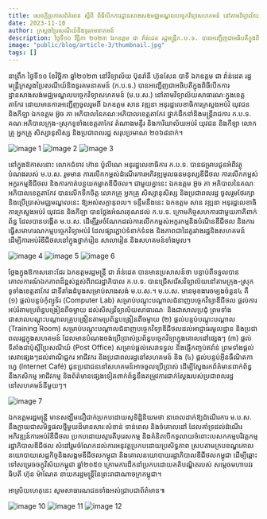 ```yaml
---
title: សេចក្តីប្រកាសព័ត៌មាន ស្តីពី ពិធីបើកការដ្ឋានសាងសង់មជ្ឈមណ្ឌលបច្ចេកវិទ្យាសហគមន៍ នៅតាមវិទ្យាល័យសាធារណៈក្នុងខេត្តតាកែវ
date: 2023-11-10
author: ក្រសួងប្រៃសណីយ៍និងទូរគមនាគមន៍
description: ថ្ងៃទី១០ វិច្ឆិកា ២០២៣ ឯកឧត្តម ជា វ៉ាន់ដេត រដ្ឋមន្ត្រីក.ប.ទ. បានអញ្ជើញជាអធិបតីក្នុងពិធីបើកការដ្ឋានសាងសង់ ម.ប.ស. នៅវិទ្យាល័យ ប៊ុនរ៉ានី ហ៊ុនសែន បាទី ខេត្តតាកែវ។ ពិធីនេះមានអ្នកចូលរួមប្រមាណ ២,០៦៨នាក់ រួមទាំងមន្ត្រីរាជការ អ្នកគ្រូ សិស្ស និងប្រជាពលរដ្ឋ។
image: "public/blog/article-3/thumbnail.jpg"
tags: []
---
```


នាព្រឹក ថ្ងៃទី១០ ខែវិច្ឆិកា ឆ្នាំ២០២៣ នៅវិទ្យាល័យ ប៊ុនរ៉ានី ហ៊ុនសែន បាទី ឯកឧត្ដម ជា វ៉ាន់ដេត រដ្ឋមន្ត្រីក្រសួងប្រៃសណីយ៍និងទូរគមនាគមន៍ (ក.ប.ទ.) បានអញ្ជើញជាអធិបតីក្នុងពិធីបើកការដ្ឋានសាងសង់មជ្ឈមណ្ឌលបច្ចេកវិទ្យាសហគមន៍ (ម.ប.ស.) នៅតាមវិទ្យាល័យសាធារណៈក្នុងខេត្តតាកែវ ដោយមានការអញ្ជើញចូលរួមពី ឯកឧត្តម សាន វឌ្ឍនា អនុរដ្ឋលេខាធិការក្រសួងអប់រំ យុវជន និងកីឡា ឯកឧត្ដម អ៊ូច ភា អភិបាលនៃគណៈអភិបាលខេត្តតាកែវ ថ្នាក់ដឹកនាំនិងមន្រ្តីរាជការ ក.ប.ទ. គណៈអភិបាលក្រុង-ស្រុកទូទាំងខេត្តតាកែវ តំណាងមន្ទីរ និងការិយាល័យអប់រំ យុវជន និងកីឡា លោកគ្រូ អ្នកគ្រូ សិស្សានុសិស្ស និងប្រជាពលរដ្ឋ សរុបប្រមាណ ២០៦៨នាក់។

![image 1](/blog/article-3/image-1.jpg)
![image 2](/blog/article-3/image-2.jpg)
![image 3](/blog/article-3/image-3.jpg)

នៅក្នុងឱកាសនោះ លោកជំទាវ ហ៊ាន ប៉ូលីណេ អនុរដ្ឋលេខាធិការ ក.ប.ទ. បានជម្រាបជូនអំពីវត្ថុបំណងរបស់ ម.ប.ស. រួមមាន ការលើកកម្ពស់ដំណើរការអភិវឌ្ឍមូលធនមនុស្សឌីជីថល ការលើកកម្ពស់អក្ខរកម្មឌីជីថល និងការកាត់បន្ថយគម្លាតឌីជីថល។ ជាមួយគ្នានេះ ឯកឧត្តម អ៊ូច ភា អភិបាលនៃគណៈអភិបាលខេត្តតាកែវ បានលើកទឹកចិត្ត លោកគ្រូ អ្នកគ្រូ សិស្សានុសិស្ស និងប្រជាពលរដ្ឋ ចូលរួមថែរក្សានិងប្រើប្រាស់មជ្ឈមណ្ឌលនេះ ឱ្យអស់សក្តានុពល។ ទន្ទឹមនឹងនេះ ឯកឧត្តម សាន វឌ្ឍនា អនុរដ្ឋលេខាធិការក្រសួងអប់រំ យុវជន និងកីឡា បានថ្លែងអំណរគុណដល់ ក.ប.ទ. ក្រោមកិច្ចសហការជាមួយភាគីពាក់ព័ន្ធ ដែលបានបង្កើត ម.ប.ស. ដើម្បីរួមចំណែកដល់ការលើកកម្ពស់អក្ខរកម្មនិងបំណិនឌីជីថល និងការធ្វើសមាហរណកម្មបច្ចេកវិទ្យាអប់រំ ដែលផ្សារភ្ជាប់ទំនាក់ទំនង និងភាពជាដៃគូរវាងរដ្ឋនិងសហគមន៍ ដើម្បីការអប់រំឌីជីថលនៅក្នុងថ្នាក់រៀន សាលារៀន និងសហគមន៍ទាំងមូល។

![image 4](/blog/article-3/image-4.jpg)
![image 5](/blog/article-3/image-5.jpg)
![image 6](/blog/article-3/image-6.jpg)

ថ្លែងក្នុងឱកាសនោះដែរ ឯកឧត្តមរដ្ឋមន្រ្តី ជា វ៉ាន់ដេត បានមានប្រសាសន៍ថា បន្ទាប់ពីទទួលបានគោលការណ៍ឯកភាពដ៏ខ្ពស់ខ្ពស់ពីរាជរដ្ឋាភិបាល ក.ប.ទ. បានជ្រើសរើសវិទ្យាល័យនៅតាមក្រុង-ស្រុក ទូទាំងខេត្តតាកែវ ជាទីតាំងដំបូងសម្រាប់សាងសង់ ម.ប.ស.។ ម.ប.ស. មានមុខងារចម្បងចំនួន៤ គឺ (១) ផ្តល់បន្ទប់កុំព្យូទ័រ (Computer Lab) សម្រាប់បណ្តុះបណ្តាលជំនាញបច្ចេកវិទ្យាឌីជីថល ផ្តល់ការអប់រំតាមប្រព័ន្ធបង្រៀនពីចម្ងាយ ដល់សិស្សវិទ្យាល័យសាធារណៈ និងជាសាលប្រជុំ ព្រមទាំងជាសាលបណ្តុះបណ្តាលគ្រូបង្រៀនតាមប្រព័ន្ធបង្រៀនពីចម្ងាយ (២) ផ្តល់បន្ទប់បណ្តុះបណ្តាល (Training Room) សម្រាប់បណ្តុះបណ្តាលជំនាញបច្ចេកវិទ្យាឌីជីថលដល់អាជ្ញាធរមូលដ្ឋាន និងប្រជាពលរដ្ឋក្នុងសហគមន៍ ដែលមានបំណងចង់ប្រើប្រាស់ប្រព័ន្ធបច្ចេកវិទ្យាក្នុងគោលដៅផ្សេងៗ (៣) ផ្តល់ទីតាំងជាប៉ុស្តិ៍ប្រៃសណីយ៍ (Post Office) សម្រាប់ផ្តល់សេវាទទួល និងផ្ញើកញ្ចប់ឥវ៉ាន់ ព្រមទាំងផ្តល់សេវាផ្សេងៗដល់ពាណិជ្ជករ អាជីវករ និងប្រជាពលរដ្ឋនៅសហគមន៍ និង (៤) ផ្តល់បន្ទប់អ៊ីនធឺណិតកាហ្វេ (Internet Café) ជូនប្រជាជននៅសហគមន៍អាចចូលប្រើប្រាស់ ដើម្បីស្វែងរកព័ត៌មានពាក់ព័ន្ធនឹងកសិកម្ម អាជីវកម្ម និងព័ត៌មានផ្សេងទៀតពាក់ព័ន្ធនឹងតម្រូវការជាក់ស្តែងរបស់ប្រជាពលរដ្ឋនៅសហគមន៍នីមួយៗ។

![image 7](/blog/article-3/image-7.jpg)

ឯកឧត្តមរដ្ឋមន្ត្រី មានសង្ឃឹមជឿជាក់ប្រកបដោយសុទិដ្ឋិនិយមថា នាពេលដាក់ឱ្យដំណើរការ ម.ប.ស. នឹងក្លាយជាសមិទ្ធផលថ្មីមួយដ៏មានសារៈសំខាន់ ទាន់ពេល និងចំគោលដៅ ដែលគាំទ្រដល់ដំណើរអភិវឌ្ឍន៍ការអប់រំឌីជីថល ប្រកបដោយស្មារតីបុរេសកម្ម និងគំនិតបើកទូលាយចំពោះបេសកកម្មបរិវត្តកម្មរដ្ឋាភិបាលឌីជីថល សំដៅរួមចំណែកដល់ការអនុវត្តប្រកបដោយប្រសិទ្ធភាព ស្របតាមក្របខណ្ឌគោលនយោបាយសេដ្ឋកិច្ចនិងសង្គមឌីជីថលកម្ពុជា និងគោលនយោបាយរដ្ឋាភិបាលឌីជីថលកម្ពុជា ដើម្បីឆ្ពោះទៅសម្រេចចក្ខុវិស័យកម្ពុជា ឆ្នាំ២០៥០ ក្រោមការដឹកនាំប្រកបដោយគតិបណ្ឌិតរបស់ សម្តេចមហាបវរធិបតី ហ៊ុន ម៉ាណែត នាយករដ្ឋមន្ត្រីនៃព្រះរាជាណាចក្រកម្ពុជា។

អាស្រ័យហេតុនេះ សូមសាធារណជនទាំងអស់ជ្រាបជាព័ត៌មាន៕

![image 10](/blog/article-3/image-10.jpg)
![image 11](/blog/article-3/image-11.jpg)
![image 12](/blog/article-3/image-12.jpg)
